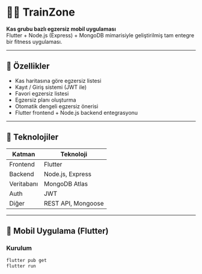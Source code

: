 # 🏋️‍♂️ TrainZone

**Kas grubu bazlı egzersiz mobil uygulaması**  
Flutter + Node.js (Express) + MongoDB mimarisiyle geliştirilmiş tam entegre bir fitness uygulaması.

---

## 🚀 Özellikler

- Kas haritasına göre egzersiz listesi
- Kayıt / Giriş sistemi (JWT ile)
- Favori egzersiz listesi
- Egzersiz planı oluşturma
- Otomatik dengeli egzersiz önerisi
- Flutter frontend + Node.js backend entegrasyonu

---

## 🧩 Teknolojiler

| Katman      | Teknoloji         |
|-------------|-------------------|
| Frontend    | Flutter            |
| Backend     | Node.js, Express   |
| Veritabanı  | MongoDB Atlas      |
| Auth        | JWT                |
| Diğer       | REST API, Mongoose |

---

## 📲 Mobil Uygulama (Flutter)

### Kurulum

```bash
flutter pub get
flutter run
